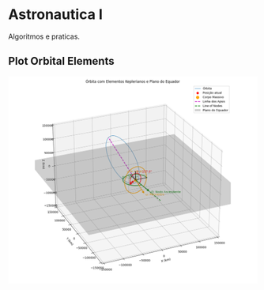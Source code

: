 # Astronautica I

Algoritmos e praticas.


## Plot Orbital Elements

![Project Screenshot](imgs\orbital.png)

